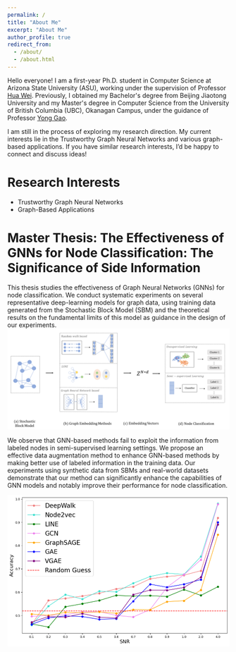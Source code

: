 ```yaml
---
permalink: /
title: "About Me"
excerpt: "About Me"
author_profile: true
redirect_from: 
  - /about/
  - /about.html
---
```



Hello everyone! I am a first-year Ph.D. student in Computer Science at Arizona State University (ASU), working under the supervision of Professor [Hua Wei](https://www.public.asu.edu/~hwei27/index.html). Previously, I obtained my Bachelor's degree from Beijing Jiaotong University and my Master's degree in Computer Science from the University of British Columbia (UBC), Okanagan Campus, under the guidance of Professor [Yong Gao](https://cmps-people.ok.ubc.ca/yongg/).

I am still in the process of exploring my research direction. My current interests lie in the Trustworthy Graph Neural Networks and various graph-based applications. If you have similar research interests, I’d be happy to connect and discuss ideas!

Research Interests
======

- Trustworthy Graph Neural Networks
- Graph-Based Applications

Master Thesis: The Effectiveness of GNNs for Node Classification: The Significance of Side Information
======
This thesis studies the effectiveness of Graph Neural Networks (GNNs) for node classification. We conduct systematic experiments on several representative deep-learning models for graph data, using training data generated from the Stochastic Block Model (SBM) and the theoretical results on the fundamental limits of this model as guidance in the design of our experiments.
![Can not find the image](../images/experiment2.png)

We observe that GNN-based methods fail to exploit the information from labeled nodes in semi-supervised learning settings.  We propose an effective data augmentation method to enhance GNN-based methods by making better use of labeled information in the training data.  Our experiments using synthetic data from SBMs and real-world datasets demonstrate that our method can significantly enhance the capabilities of GNN models and notably improve their performance for node classification. 

![Can not find the image](../_pages/semi-supervised_k%3D2.png)
